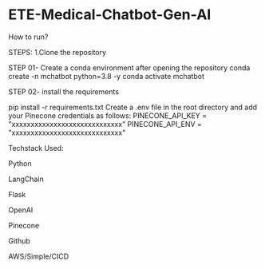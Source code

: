 # ETE-Medical-Chatbot-Gen-AI
How to run?

STEPS:
1.Clone the repository 

STEP 01- Create a conda environment after opening the repository
conda create -n mchatbot python=3.8 -y
conda activate mchatbot

STEP 02- install the requirements

pip install -r requirements.txt
Create a .env file in the root directory and add your Pinecone credentials as follows:
PINECONE_API_KEY = "xxxxxxxxxxxxxxxxxxxxxxxxxxxxx"
PINECONE_API_ENV = "xxxxxxxxxxxxxxxxxxxxxxxxxxxxx"

Techstack Used:

Python

LangChain

Flask

OpenAI

Pinecone

Github

AWS/Simple/CICD
